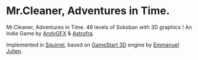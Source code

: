 # Mr.Cleaner, Adventures in Time.

Mr.Cleaner, Adventures in Time. 49 levels of Sokoban with 3D graphics ! An Indie Game by [AndyGFX](https://github.com/AndyGFX) &amp; [Astrofra](https://github.com/astrofra).<br>

Implemented in [Squirrel](https://github.com/albertodemichelis/squirrel), based on [GameStart 3D](https://www.youtube.com/@GameStart3D/videos) engine by [Emmanuel Julien](https://github.com/ejulien/).